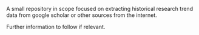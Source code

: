 A small repository in scope focused on extracting historical research trend data from google scholar or other sources from the internet. 

Further information to follow if relevant.